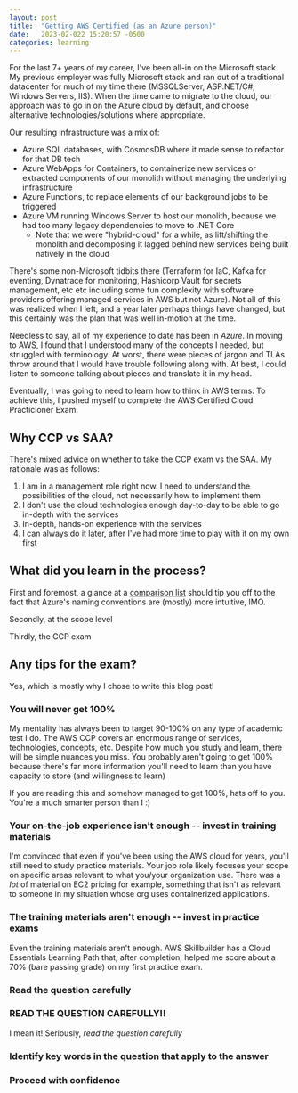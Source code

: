 ```yaml
---
layout: post
title:  "Getting AWS Certified (as an Azure person)"
date:   2023-02-022 15:20:57 -0500
categories: learning
---
```


For the last 7+ years of my career, I've been all-in on the Microsoft stack.  My previous employer was fully Microsoft stack and ran out of a traditional datacenter for much of my time there (MSSQLServer, ASP.NET/C#, Windows Servers, IIS).  When the time came to migrate to the cloud, our approach was to go in on the Azure cloud by default, and choose alternative technologies/solutions where appropriate. 

Our resulting infrastructure was a mix of:

- Azure SQL databases, with CosmosDB where it made sense to refactor for that DB tech
- Azure WebApps for Containers, to containerize new services or extracted components of our monolith without managing the underlying infrastructure
- Azure Functions, to replace elements of our background jobs to be triggered 
- Azure VM running Windows Server to host our monolith, because we had too many legacy dependencies to move to .NET Core
  - Note that we were "hybrid-cloud" for a while, as lift/shifting the monolith and decomposing it lagged behind new services being built natively in the cloud


There's some non-Microsoft tidbits there (Terraform for IaC, Kafka for eventing, Dynatrace for monitoring, Hashicorp Vault for secrets management, etc etc including some fun complexity with software providers offering managed services in AWS but not Azure).  Not all of this was realized when I left, and a year later perhaps things have changed, but this certainly was the plan that was well in-motion at the time. 

Needless to say, all of my experience to date has been in *Azure*.  In moving to AWS, I found that I understood many of the concepts I needed, but struggled with terminology.  At worst, there were pieces of jargon and TLAs throw around that I would have trouble following along with. At best, I could listen to someone talking about pieces and translate it in my head. 

<insert nice translation layer diagram here>

Eventually, I was going to need to learn how to think in AWS terms.  To achieve this, I pushed myself to complete the AWS Certified Cloud Practicioner Exam.

## Why CCP vs SAA?

There's mixed advice on whether to take the CCP exam vs the SAA.  My rationale was as follows:

1. I am in a management role right now.  I need to understand the possibilities of the cloud, not necessarily how to implement them
2. I don't use the cloud technologies enough day-to-day to be able to go in-depth with the services
3. In-depth, hands-on experience with the services
4. I can always do it later, after I've had more time to play with it on my own first

## What did you learn in the process?

First and foremost, a glance at a [comparison list](https://learn.microsoft.com/en-us/azure/architecture/aws-professional/services) should tip you off to the fact that Azure's naming conventions are (mostly) more intuitive, IMO.  

Secondly, at the scope level 

Thirdly, the CCP exam

## Any tips for the exam?

Yes, which is mostly why I chose to write this blog post! 

### You will never get 100%

My mentality has always been to target 90-100% on any type of academic test I do.  The AWS CCP covers an enormous range of services, technologies, concepts, etc.  Despite how much you study and learn, there will be simple nuances you miss.  You probably aren't going to get 100% because there's far more information you'll need to learn than you have capacity to store (and willingness to learn)

If you are reading this and somehow managed to get 100%, hats off to you.  You're a much smarter person than I :) 

### Your on-the-job experience isn't enough -- invest in training materials

I'm convinced that even if you've been using the AWS cloud for years, you'll still need to study practice materials.  Your job role likely focuses your scope on specific areas relevant to what you/your organization use.  There was a *lot* of material on EC2 pricing for example, something that isn't as relevant to someone in my situation whose org uses containerized applications. 

### The training materials aren't enough -- invest in practice exams

Even the training materials aren't enough.  AWS Skillbuilder has a Cloud Essentials Learning Path that, after completion, helped me score about a 70% (bare passing grade) on my first practice exam.

### Read the question carefully

### READ THE QUESTION CAREFULLY!!

I mean it!  Seriously, *read the question carefully*

### Identify key words in the question that apply to the answer

### Proceed with confidence 
